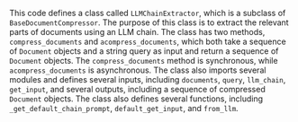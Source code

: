 This code defines a class called `LLMChainExtractor`, which is a subclass of `BaseDocumentCompressor`. The purpose of this class is to extract the relevant parts of documents using an LLM chain. The class has two methods, `compress_documents` and `acompress_documents`, which both take a sequence of `Document` objects and a string query as input and return a sequence of `Document` objects. The `compress_documents` method is synchronous, while `acompress_documents` is asynchronous. The class also imports several modules and defines several inputs, including `documents`, `query`, `llm_chain`, `get_input`, and several outputs, including a sequence of compressed `Document` objects. The class also defines several functions, including `_get_default_chain_prompt`, `default_get_input`, and `from_llm`.

